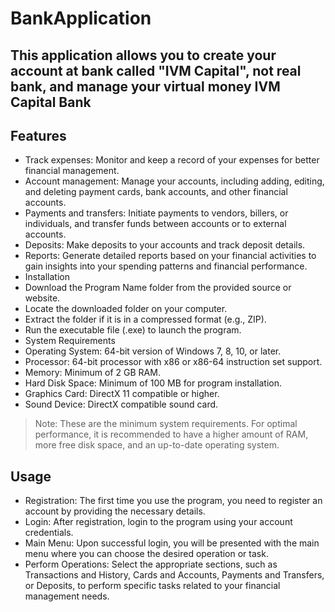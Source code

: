 # BankApplication
## This application allows you to create your account at bank called "IVM Capital", not real bank, and manage your virtual money IVM Capital Bank

## Features
+ Track expenses: Monitor and keep a record of your expenses for better financial management.
+ Account management: Manage your accounts, including adding, editing, and deleting payment cards, bank accounts, and other financial accounts.
+ Payments and transfers: Initiate payments to vendors, billers, or individuals, and transfer funds between accounts or to external accounts.
+ Deposits: Make deposits to your accounts and track deposit details.
+ Reports: Generate detailed reports based on your financial activities to gain insights into your spending patterns and financial performance.
+ Installation
+ Download the Program Name folder from the provided source or website.
+ Locate the downloaded folder on your computer.
+ Extract the folder if it is in a compressed format (e.g., ZIP).
+ Run the executable file (.exe) to launch the program.
+ System Requirements
+ Operating System: 64-bit version of Windows 7, 8, 10, or later.
+ Processor: 64-bit processor with x86 or x86-64 instruction set support.
+ Memory: Minimum of 2 GB RAM.
+ Hard Disk Space: Minimum of 100 MB for program installation.
+ Graphics Card: DirectX 11 compatible or higher.
+ Sound Device: DirectX compatible sound card.
> Note: These are the minimum system requirements. For optimal performance, it is recommended to have a higher amount of RAM, more free disk space, and an up-to-date operating system.
 
 ## Usage
+ Registration: The first time you use the program, you need to register an account by providing the necessary details.
+ Login: After registration, login to the program using your account credentials.
+ Main Menu: Upon successful login, you will be presented with the main menu where you can choose the desired operation or task.
+ Perform Operations: Select the appropriate sections, such as Transactions and History, Cards and Accounts, Payments and Transfers, or Deposits, to perform specific tasks related to your financial management needs.
 

